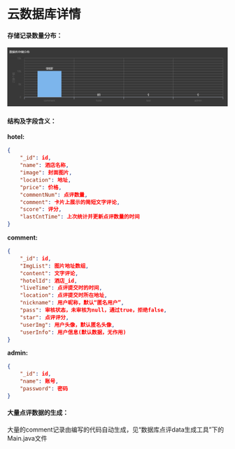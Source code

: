 # 云数据库详情

#### 存储记录数量分布：

![数据库数据分布](..\imgs\数据库数据分布.png)

#### 结构及字段含义：

**hotel:**

```json
{
    "_id": id,
    "name": 酒店名称,
    "image": 封面图片,
    "location": 地址,
    "price": 价格,
    "commentNum": 点评数量,
    "comment": 卡片上展示的简短文字评论,
    "score": 评分,
    "lastCntTime": 上次统计并更新点评数量的时间
}


```

**comment:**

```json
{
    "_id": id,
    "ImgList": 图片地址数组,
    "content": 文字评论,
    "hotelId": 酒店_id,
    "liveTime": 点评提交时的时间,
    "location": 点评提交时所在地址,
    "nickname": 用户昵称，默认“匿名用户”,
    "pass": 审核状态，未审核为null，通过true，拒绝false,
    "star": 点评评分,
    "userImg": 用户头像，默认匿名头像,
    "userInfo": 用户信息(默认数据，无作用)
}

```

**admin:**

```json
{
    "_id": id,
    "name": 账号,
    "password": 密码
}
```



#### 大量点评数据的生成：

大量的comment记录由编写的代码自动生成，见“数据库点评data生成工具”下的Main.java文件
